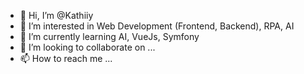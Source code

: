 - 👋 Hi, I’m @Kathiiy
- 👀 I’m interested in Web Development (Frontend, Backend), RPA, AI
- 🌱 I’m currently learning AI, VueJs, Symfony
- 💞️ I’m looking to collaborate on ...
- 📫 How to reach me ...

<!---
Kathiiy/Kathiiy is a ✨ special ✨ repository because its `README.md` (this file) appears on your GitHub profile.
You can click the Preview link to take a look at your changes.
--->
